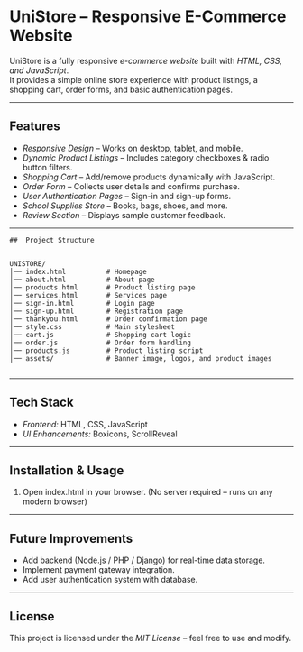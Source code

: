 
# UniStore – Responsive E-Commerce Website

UniStore is a fully responsive *e-commerce website* built with *HTML, CSS, and JavaScript*.  
It provides a simple online store experience with product listings, a shopping cart, order forms, and basic authentication pages.

---

## Features
-  *Responsive Design* – Works on desktop, tablet, and mobile.  
-  *Dynamic Product Listings* – Includes category checkboxes & radio button filters.  
-  *Shopping Cart* – Add/remove products dynamically with JavaScript.  
-  *Order Form* – Collects user details and confirms purchase.  
-  *User Authentication Pages* – Sign-in and sign-up forms.  
-  *School Supplies Store* – Books, bags, shoes, and more.  
-  *Review Section* – Displays sample customer feedback.  

---
```
##  Project Structure


UNISTORE/
│── index.html          # Homepage
│── about.html          # About page
│── products.html       # Product listing page
│── services.html       # Services page
│── sign-in.html        # Login page
│── sign-up.html        # Registration page
│── thankyou.html       # Order confirmation page
│── style.css           # Main stylesheet
│── cart.js             # Shopping cart logic
│── order.js            # Order form handling
│── products.js         # Product listing script
│── assets/             # Banner image, logos, and product images


```
---

##  Tech Stack
- *Frontend:* HTML, CSS, JavaScript  
- *UI Enhancements:* Boxicons, ScrollReveal  

---

##  Installation & Usage
1. Open index.html in your browser.
   (No server required – runs on any modern browser)

---

##  Future Improvements

* Add backend (Node.js / PHP / Django) for real-time data storage.
* Implement payment gateway integration.
* Add user authentication system with database.

---

##  License

This project is licensed under the *MIT License* – feel free to use and modify.

```
